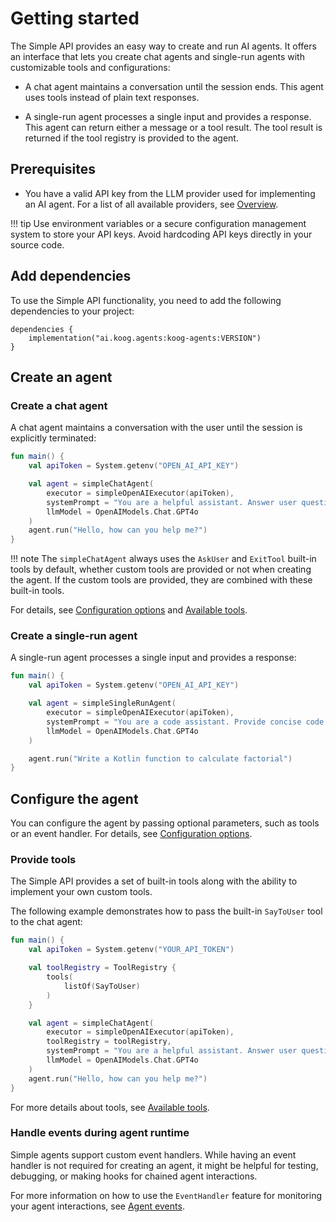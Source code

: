 # Getting started

The Simple API provides an easy way to create and run AI agents.
It offers an interface that lets you create chat agents and single-run agents with customizable tools and configurations:

- A chat agent maintains a conversation until the session ends. This agent uses tools instead of plain text responses.

- A single-run agent processes a single input and provides a response. This agent can return either a message or a tool result.
The tool result is returned if the tool registry is provided to the agent.

## Prerequisites

- You have a valid API key from the LLM provider used for implementing an AI agent. For a list of all available providers, see [Overview](index.md).

!!! tip
    Use environment variables or a secure configuration management system to store your API keys.
    Avoid hardcoding API keys directly in your source code.

## Add dependencies

To use the Simple API functionality, you need to add the following dependencies to your project:

```
dependencies {
    implementation("ai.koog.agents:koog-agents:VERSION")
}
```
## Create an agent

### Create a chat agent

A chat agent maintains a conversation with the user until the session is explicitly terminated:

```kotlin
fun main() {
    val apiToken = System.getenv("OPEN_AI_API_KEY")

    val agent = simpleChatAgent(
        executor = simpleOpenAIExecutor(apiToken),
        systemPrompt = "You are a helpful assistant. Answer user questions concisely.",
        llmModel = OpenAIModels.Chat.GPT4o
    )
    agent.run("Hello, how can you help me?")
}
```
!!! note
      The `simpleChatAgent` always uses the `AskUser` and `ExitTool` built-in tools by default, whether custom tools are provided or not when creating the agent.
      If the custom tools are provided, they are combined with these built-in tools.

For details, see [Configuration options](simple-api-configuration.md) and [Available tools](simple-api-available-tools.md).

### Create a single-run agent

A single-run agent processes a single input and provides a response:

```kotlin
fun main() {
    val apiToken = System.getenv("OPEN_AI_API_KEY")

    val agent = simpleSingleRunAgent(
        executor = simpleOpenAIExecutor(apiToken),
        systemPrompt = "You are a code assistant. Provide concise code examples.",
        llmModel = OpenAIModels.Chat.GPT4o
    )

    agent.run("Write a Kotlin function to calculate factorial")
}
```

## Configure the agent

You can configure the agent by passing optional parameters, such as tools or an event handler.
For details, see [Configuration options](simple-api-configuration.md).

### Provide tools

The Simple API provides a set of built-in tools along with the ability to implement your own custom tools.

The following example demonstrates how to pass the built-in `SayToUser` tool to the chat agent:

```kotlin
fun main() {
    val apiToken = System.getenv("YOUR_API_TOKEN")

    val toolRegistry = ToolRegistry {
        tools(
            listOf(SayToUser)
        )
    }

    val agent = simpleChatAgent(
        executor = simpleOpenAIExecutor(apiToken),
        toolRegistry = toolRegistry,
        systemPrompt = "You are a helpful assistant. Answer user questions concisely.",
        llmModel = OpenAIModels.Chat.GPT4o
    )
    agent.run("Hello, how can you help me?")
}
```

For more details about tools, see [Available tools](simple-api-available-tools.md).

### Handle events during agent runtime

Simple agents support custom event handlers.
While having an event handler is not required for creating an agent, it might be helpful for testing, debugging, or making hooks for chained agent interactions.

For more information on how to use the `EventHandler` feature for monitoring your agent interactions, see [Agent events](agent-events.md).
